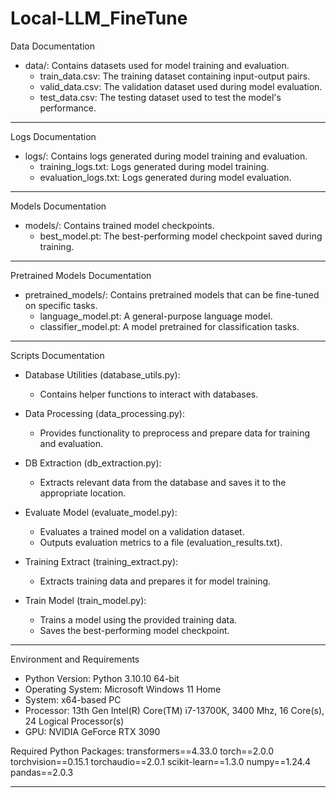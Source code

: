 # Local-LLM_FineTune

Data Documentation
- data/: Contains datasets used for model training and evaluation.
  - train_data.csv: The training dataset containing input-output pairs.
  - valid_data.csv: The validation dataset used during model evaluation.
  - test_data.csv: The testing dataset used to test the model's performance.

---

Logs Documentation
- logs/: Contains logs generated during model training and evaluation.
  - training_logs.txt: Logs generated during model training.
  - evaluation_logs.txt: Logs generated during model evaluation.

---

Models Documentation
- models/: Contains trained model checkpoints.
  - best_model.pt: The best-performing model checkpoint saved during training.

---

Pretrained Models Documentation
- pretrained_models/: Contains pretrained models that can be fine-tuned on specific tasks.
  - language_model.pt: A general-purpose language model.
  - classifier_model.pt: A model pretrained for classification tasks.

---

Scripts Documentation

- Database Utilities (database_utils.py):
  - Contains helper functions to interact with databases.

- Data Processing (data_processing.py):
  - Provides functionality to preprocess and prepare data for training and evaluation.

- DB Extraction (db_extraction.py):
  - Extracts relevant data from the database and saves it to the appropriate location.

- Evaluate Model (evaluate_model.py):
  - Evaluates a trained model on a validation dataset.
  - Outputs evaluation metrics to a file (evaluation_results.txt).

- Training Extract (training_extract.py):
  - Extracts training data and prepares it for model training.

- Train Model (train_model.py):
  - Trains a model using the provided training data.
  - Saves the best-performing model checkpoint.

---

Environment and Requirements

- Python Version: Python 3.10.10 64-bit
- Operating System: Microsoft Windows 11 Home
- System: x64-based PC
- Processor: 13th Gen Intel(R) Core(TM) i7-13700K, 3400 Mhz, 16 Core(s), 24 Logical Processor(s)
- GPU: NVIDIA GeForce RTX 3090

Required Python Packages:
transformers==4.33.0
torch==2.0.0
torchvision==0.15.1
torchaudio==2.0.1
scikit-learn==1.3.0
numpy==1.24.4
pandas==2.0.3

---
